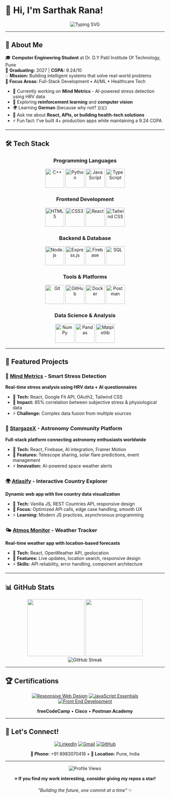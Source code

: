 # 👋 Hi, I'm Sarthak Rana!

<div align="center">
  <img src="https://readme-typing-svg.herokuapp.com?font=Fira+Code&weight=500&size=28&pause=1000&color=36BCF7&center=true&vCenter=true&width=600&lines=Full-Stack+Developer;AI%2FML+Enthusiast;Problem+Solver;Always+Learning!" alt="Typing SVG" />
</div>

---

## 🚀 About Me

🎓 **Computer Engineering Student** at Dr. D.Y Patil Institute Of Technology, Pune  
📅 **Graduating:** 2027 | **CGPA:** 9.24/10  
💡 **Mission:** Building intelligent systems that solve real-world problems  
🌟 **Focus Areas:** Full-Stack Development • AI/ML • Healthcare Tech  

- 🔭 Currently working on **Mind Metrics** - AI-powered stress detection using HRV data
- 🌱 Exploring **reinforcement learning** and **computer vision**
- 🌍 Learning **German** (because why not? 🇩🇪)
- 💬 Ask me about **React, APIs, or building health-tech solutions**
- ⚡ Fun fact: I've built 4+ production apps while maintaining a 9.24 CGPA

---

## 🛠️ Tech Stack

<div align="center">

### Programming Languages
<img src="https://cdn.jsdelivr.net/gh/devicons/devicon@latest/icons/cplusplus/cplusplus-original.svg" height="60" alt="C++" />
<img src="https://cdn.jsdelivr.net/gh/devicons/devicon@latest/icons/python/python-original.svg" height="60" alt="Python" />
<img src="https://cdn.jsdelivr.net/gh/devicons/devicon@latest/icons/javascript/javascript-original.svg" height="60" alt="JavaScript" />
<img src="https://cdn.jsdelivr.net/gh/devicons/devicon@latest/icons/typescript/typescript-original.svg" height="60" alt="TypeScript" />

### Frontend Development
<img src="https://cdn.jsdelivr.net/gh/devicons/devicon@latest/icons/html5/html5-original.svg" height="60" alt="HTML5" />
<img src="https://cdn.jsdelivr.net/gh/devicons/devicon@latest/icons/css3/css3-original.svg" height="60" alt="CSS3" />
<img src="https://cdn.jsdelivr.net/gh/devicons/devicon@latest/icons/react/react-original.svg" height="60" alt="React" />
<img src="https://cdn.jsdelivr.net/gh/devicons/devicon@latest/icons/tailwindcss/tailwindcss-original.svg" height="60" alt="Tailwind CSS" />

### Backend & Database
<img src="https://cdn.jsdelivr.net/gh/devicons/devicon@latest/icons/nodejs/nodejs-original.svg" height="60" alt="Node.js" />
<img src="https://cdn.jsdelivr.net/gh/devicons/devicon@latest/icons/express/express-original.svg" height="60" alt="Express.js" />
<img src="https://cdn.jsdelivr.net/gh/devicons/devicon@latest/icons/firebase/firebase-original.svg" height="60" alt="Firebase" />
<img src="https://cdn.jsdelivr.net/gh/devicons/devicon@latest/icons/mysql/mysql-original.svg" height="60" alt="SQL" />

### Tools & Platforms
<img src="https://cdn.jsdelivr.net/gh/devicons/devicon@latest/icons/git/git-original.svg" height="60" alt="Git" />
<img src="https://cdn.jsdelivr.net/gh/devicons/devicon@latest/icons/github/github-original.svg" height="60" alt="GitHub" />
<img src="https://cdn.jsdelivr.net/gh/devicons/devicon@latest/icons/docker/docker-original.svg" height="60" alt="Docker" />
<img src="https://cdn.jsdelivr.net/gh/devicons/devicon@latest/icons/postman/postman-original.svg" height="60" alt="Postman" />

### Data Science & Analysis
<img src="https://cdn.jsdelivr.net/gh/devicons/devicon@latest/icons/numpy/numpy-original.svg" height="60" alt="NumPy" />
<img src="https://cdn.jsdelivr.net/gh/devicons/devicon@latest/icons/pandas/pandas-original.svg" height="60" alt="Pandas" />
<img src="https://cdn.jsdelivr.net/gh/devicons/devicon@latest/icons/matplotlib/matplotlib-original.svg" height="60" alt="Matplotlib" />

</div>

---

## 🌟 Featured Projects

### 🧠 [Mind Metrics](https://github.com/Sarthak2845/mind-metrics) - Smart Stress Detection
**Real-time stress analysis using HRV data + AI questionnaires**
- 🔗 **Tech:** React, Google Fit API, OAuth2, Tailwind CSS
- 🎯 **Impact:** 85% correlation between subjective stress & physiological data
- ⚡ **Challenge:** Complex data fusion from multiple sources

### 🌌 [StargazeX](https://github.com/Sarthak2845/stargazex) - Astronomy Community Platform
**Full-stack platform connecting astronomy enthusiasts worldwide**
- 🔗 **Tech:** React, Firebase, AI integration, Framer Motion
- 🎯 **Features:** Telescope sharing, solar flare predictions, event management
- ⚡ **Innovation:** AI-powered space weather alerts

### 🌍 [Atlasify](https://github.com/Sarthak2845/atlasify) - Interactive Country Explorer
**Dynamic web app with live country data visualization**
- 🔗 **Tech:** Vanilla JS, REST Countries API, responsive design
- 🎯 **Focus:** Optimized API calls, edge case handling, smooth UX
- ⚡ **Learning:** Modern JS practices, asynchronous programming

### 🌤️ [Atmos Monitor](https://github.com/Sarthak2845/atmos-monitor) - Weather Tracker
**Real-time weather app with location-based forecasts**
- 🔗 **Tech:** React, OpenWeather API, geolocation
- 🎯 **Features:** Live updates, location search, responsive design
- ⚡ **Skills:** API reliability, error handling, component architecture

---

## 📊 GitHub Stats

<div align="center">
  <img height="180em" src="https://github-readme-stats.vercel.app/api?username=Sarthak2845&show_icons=true&theme=tokyonight&include_all_commits=true&count_private=true"/>
  <img height="180em" src="https://github-readme-stats.vercel.app/api/top-langs/?username=Sarthak2845&layout=compact&langs_count=8&theme=tokyonight"/>
</div>

<div align="center">
  <img src="https://github-readme-streak-stats.herokuapp.com/?user=Sarthak2845&theme=tokyonight" alt="GitHub Streak" />
</div>

---

## 🏆 Certifications

<div align="center">

[![Responsive Web Design](https://images.credly.com/size/110x110/images/af8c6b4e-fc31-47c4-8dcb-eb7a2065dc5b/I2CS__1_.png)](https://www.credly.com/badges/d94613c2-3632-4ea8-a32f-d7a5d5b122a6/public_url)
[![JavaScript Essentials](https://images.credly.com/size/110x110/images/b93bf373-3da6-4ada-9879-a0c39d6a11f8/image.png)](https://www.credly.com/badges/d26acddd-57b6-4a5e-b2c9-b620834c3b62/public_url)
[![Front End Development](https://api.badgr.io/public/assertions/g7PCzv4MQ-Ohjj03JodYGg/image)](https://api.badgr.io/public/assertions/g7PCzv4MQ-Ohjj03JodYGg)

**freeCodeCamp** • **Cisco** • **Postman Academy**

</div>

---

## 🤝 Let's Connect!

<div align="center">

[![LinkedIn](https://img.shields.io/badge/LinkedIn-0077B5?style=for-the-badge&logo=linkedin&logoColor=white)](https://www.linkedin.com/in/sarthak-rana-897519217/)
[![Gmail](https://img.shields.io/badge/Gmail-D14836?style=for-the-badge&logo=gmail&logoColor=white)](mailto:rsarthak2845@gmail.com)
[![GitHub](https://img.shields.io/badge/GitHub-100000?style=for-the-badge&logo=github&logoColor=white)](https://github.com/Sarthak2845)

**📱 Phone:** +91 8983070416 • **📍 Location:** Pune, India

</div>

---

<div align="center">
  <img src="https://komarev.com/ghpvc/?username=Sarthak2845&color=36BCF7&style=flat-square&label=Profile+Views" alt="Profile Views" />
  
  **⭐ If you find my work interesting, consider giving my repos a star!**
  
  *"Building the future, one commit at a time"* ✨
</div>
